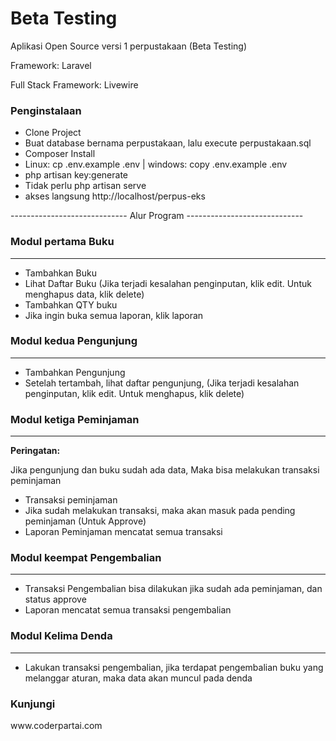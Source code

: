 <h1>Beta Testing</h1>

Aplikasi Open Source versi 1 perpustakaan (Beta Testing)

Framework: Laravel

Full Stack Framework: Livewire

<h3>Penginstalaan</h3>

<ul>
    <li>Clone Project</li>
    <li>Buat database bernama perpustakaan, lalu execute perpustakaan.sql</li>
    <li>Composer Install</li>
    <li>Linux: cp .env.example .env | windows: copy .env.example .env </li>
    <li>php artisan key:generate</li>
    <li>Tidak perlu php artisan serve</li>
    <li>akses langsung http://localhost/perpus-eks</li>
</ul>

----------------------------- Alur Program -----------------------------

<h3>Modul pertama Buku</h3>
<hr>
<ul>
    <li>Tambahkan Buku</li>
    <li>Lihat Daftar Buku (Jika terjadi kesalahan penginputan, klik edit. Untuk menghapus data, klik delete)</li>
    <li>Tambahkan QTY buku</li>
    <li>Jika ingin buka semua laporan, klik laporan</li>
</ul>

<h3>Modul kedua Pengunjung</h3>
<hr>
<ul>
    <li>Tambahkan Pengunjung</li>
    <li>Setelah tertambah, lihat daftar pengunjung, (Jika terjadi kesalahan penginputan, klik edit. Untuk menghapus, klik delete)</li>
</ul>

<h3>Modul ketiga Peminjaman</h3>
<hr>
<p><b>Peringatan:</b></p>
<p>Jika pengunjung dan buku sudah ada data, Maka bisa melakukan transaksi peminjaman</p>
    <ul>
        <li>Transaksi peminjaman</li>
        <li>Jika sudah melakukan transaksi, maka akan masuk pada pending peminjaman (Untuk Approve)</li>
        <li>Laporan Peminjaman mencatat semua transaksi</li>
    </ul>
    
<h3>Modul keempat Pengembalian</h3>
<hr>
 <ul>
   <li>Transaksi Pengembalian bisa dilakukan jika sudah ada peminjaman, dan status approve</li>
   <li>Laporan mencatat semua transaksi pengembalian</li>
 </ul>
    
<h3>Modul Kelima Denda</h3>
<hr>
    <ul>
        <li>Lakukan transaksi pengembalian, jika terdapat pengembalian buku yang melanggar aturan, maka data akan muncul pada denda</li>
    </ul>


<h3 style="text-center">Kunjungi</h3>

<p style="text-center">www.coderpartai.com</h3>
